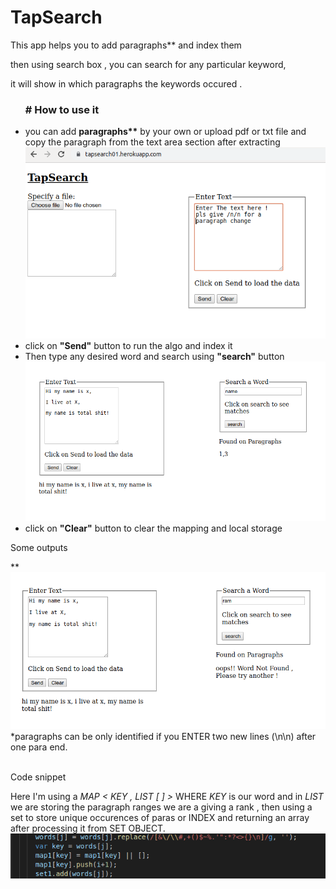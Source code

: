 <h1>TapSearch</h1>

  This app helps you to add paragraphs** and index them

  then using search box , you can search for any particular keyword,

  it will show in which paragraphs the keywords occured .

<ul>
 <h3> # How to use it </h3> 

  <li> you can add <strong>paragraphs**</strong> by your own or upload pdf or txt file and copy the paragraph
      from the text area section after extracting</li>
    
   <img src = "https://github.com/ricksr/tapsearch/blob/master/images/1.png">
    
  <li>click on <strong>"Send"</strong> button to run the algo and index it</li>
  
  <li>Then type any desired word and search using <strong>"search"</strong> button</li>
  <img src = "https://github.com/ricksr/tapsearch/blob/master/images/2.png">
  <li>click on <strong>"Clear"</strong> button to clear the mapping and local storage</li>
</ul>

<p>Some outputs</p>

**<img src = "https://github.com/ricksr/tapsearch/blob/master/images/3.png">
*paragraphs can be only identified if you ENTER two new lines (\n\n) after one para end.
<br>
<br>
<p>Code snippet</p>
  Here I'm using a <i>MAP < KEY  ,  LIST [ ] ></i>
  WHERE <i>KEY</i> is our word and in <i>LIST</i> we are storing the paragraph ranges
  we are a giving a rank , then using a set to store unique occurences of paras or INDEX
  and returning an array after processing it from SET OBJECT.
   
  <img src = "https://github.com/ricksr/tapsearch/blob/master/images/4.png">
